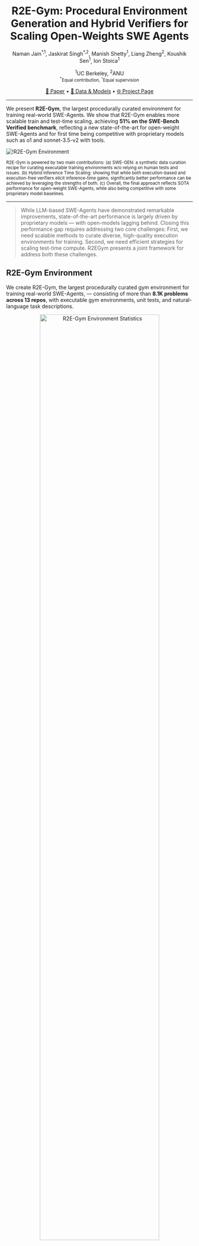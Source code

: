 <h1 align="center"> R2E-Gym: Procedural Environment Generation and Hybrid Verifiers for Scaling Open-Weights SWE Agents </h1>

<p align="center">
  <a href="https://naman-ntc.github.io/" style="text-decoration: none;">Naman Jain<sup>*,1</sup></a>, 
  <a href="https://1jsingh.github.io/" style="text-decoration: none;">Jaskirat Singh<sup>*,2</sup></a>,
  <a href="https://manishs.org/" style="text-decoration: none;">Manish Shetty<sup>1</sup></a>,
  <a href="https://scholar.google.com/citations?user=vNHqr3oAAAAJ&hl=en" style="text-decoration: none;">Liang Zheng<sup>2</sup></a>,
  <a href="https://scholar.google.com/citations?user=Vn3L_ioAAAAJ&hl=en" style="text-decoration: none;">Koushik Sen<sup>1</sup></a>,
  <a href="https://scholar.google.com/citations?user=vN-is70AAAAJ&hl=en" style="text-decoration: none;">Ion Stoica<sup>1</sup></a>
</p>

<p align="center">
  <sup>1</sup>UC Berkeley, <sup>2</sup>ANU </br>
  <sub><sup>*</sup>Equal contribution, <sup>^</sup>Equal supervision</sub>
</p>

<!-- paper . data and models . project page -->
<p align="center">
<a href="https://arxiv.org/abs/2504.07164">📃 Paper</a>
•
<a href="https://huggingface.co/R2E-Gym" >🤗 Data & Models</a>
•
<!-- project page -->
<a href="https://r2e-gym.github.io/" >🌐 Project Page</a>
</p>

---

We present **R2E-Gym**, the largest procedurally curated environment for training real-world SWE-Agents.
We show that R2E-Gym enables more scalable train and test-time scaling, achieving **51% on the SWE-Bench Verified benchmark**, reflecting a new state-of-the-art for open-weight SWE-Agents and for first time being competitive with proprietary models such as o1 and sonnet-3.5-v2 with tools.

![!R2E-Gym Environment](./assets/docs-teaser-v1.png)
<p align="left">
    <small>R2E-Gym is powered by two main contributions: (a) SWE-GEN: a synthetic data curation recipe for curating executable training environments w/o relying on human tests and issues. (b) Hybrid Inference Time Scaling: showing that while both execution-based and execution-free verifiers elicit inference-time gains; significantly better performance can be achieved by leveraging the strengths of both. (c) Overall, the final approach reflects SOTA performance for open-weight SWE-Agents, while also being competitive with some proprietary model baselines.</small>
</p>

---
<!-- >[!] -->
>  While LLM-based SWE-Agents have demonstrated remarkable improvements, state-of-the-art performance is largely driven by proprietary models — with open-models lagging behind. Closing this performance gap requires addressing two core challenges: First, we need scalable methods to curate diverse, high-quality execution environments for training. Second, we need efficient strategies for scaling test-time compute. R2EGym presents a joint framework for address both these challenges. 

## R2E-Gym Environment

We create R2E-Gym, the largest procedurally curated gym environment for training real-world SWE-Agents,  — consisting of more than **8.1K problems across 13 repos**, with executable gym environments, unit tests, and natural-language task descriptions.

<!-- add env stats -->
<!-- ![!R2E-Gym Environment Statistics](./assets/docs-env-stats-v1.png) -->
<!-- <img src="./assets/docs-env-stats-v1.png" alt="R2E-Gym Environment Statistics" width="80%" align="center"> -->

<div align="center">
  <img src="./assets/docs-env-stats-v1.png" alt="R2E-Gym Environment Statistics" width="80%">
</div>

## Synthetic Data Enables Scalable Agent Training

R2E-Gym is powered by **SWE-GEN — a novel synthetic data curation recipe** that enables collection of a large number of executable training environments without reliance on human-written pull requests (PRs) or unit tests. We show that instead of using human-written PRs, good-quality execution environments can directly be curated from **commits**. Compared to PR-based data collection, we find that this approach enables more scalable data curation and agent-training, resulting in a SOTA pass@1 performance of 34.4% on the challenging SWE-Bench Verified benchmark.

<!-- ![!Synthetic Data Enables Scalable Training](./assets/docs-training-v1.png) -->
<!-- <img src="./assets/docs-training-v1.png" alt="Synthetic Data Enables Scalable Training" width="80%" align="center"> -->

<div align="center">
  <img src="./assets/docs-training-v1.png" alt="Synthetic Data Enables Scalable Training" width="80%">
</div>

## Hybrid Test-time Scaling

Finally, we introduce **Hybrid Test-time Scaling**, a novel paradigm for scaling test-time compute. We show that while both execution-based and execution-free verifiers elicit inference-time gains; they exchit complementary strengths and weakness. Leveraging the strengths of each approach allows significantly better performance when scaling test-time compute - resulting in a **51% pass@1 performance on the SWE-Bench Verified benchmark**, reflecting a new **state-of-the-art for open-weight SWE-Agents**.

<div align="center">
  <img src="./assets/bestk_plot_agent_nopass.png" alt="Hybrid Test-time Scaling" width="60%">
</div>

---

## 🔧 Setup
> [!IMPORTANT]
> Installation is required!

```bash
## Install uv
curl -LsSf https://astral.sh/uv/install.sh | sh
source $HOME/.local/bin/env

# activate venv
uv venv
source .venv/bin/activate
uv sync && uv pip install -e .
```

## 🚀 Quickstart
* **Usage**: R2E-Gym environment can be simply used as:
```python
from r2egym.agenthub.environment.env import EnvArgs, RepoEnv
from r2egym.agenthub.agent.agent import AgentArgs, Agent
from pathlib import Path
from datasets import load_dataset

# load gym dataset [R2E-Gym/R2E-Gym-Subset, R2E-Gym/R2E-Gym-Full, R2E-Gym/SWE-Bench-Verified, R2E-Gym/SWE-Bench-Lite]
ds = load_dataset("R2E-Gym/R2E-Gym-Lite")
split = 'train' # split of the dataset [train, test]

# load gym environment
env_index = 100 # index of the environment [0, len(ds)]
env_args = EnvArgs(ds = ds[split][env_index])
env = RepoEnv(env_args)

# load agent
agent_args = AgentArgs.from_yaml(Path('./src/r2egym/agenthub/config/edit_fn_calling.yaml'))
# define llm: ['claude-3-5-sonnet-20241022', 'gpt-4o', 'vllm/R2E-Gym/R2EGym-32B-Agent']
agent_args.llm_name = 'claude-3-5-sonnet-20241022'
agent = Agent(name="EditingAgent", args=agent_args)

# run the agent (note: disable fn_calling for R2E-Gym agents)
output = agent.run(env, max_steps=40, use_fn_calling=True)
```

> [!NOTE]
> The output of the agent is a `Trajectory` object, which contains detailed stats including full agent trajectory, problem statement, max execution time, exit-reason, and output patch. Please refer `src/r2egym/agenthub/agent/agent.py` and `src/r2egym/agenthub/trajectory/trajectory.py` for more details.

* **Reward Calculation:** All R2E-Gym environments support automated reward calculation using unit tests.
```python
# calculate reward
out = env.runtime._calculate_reward()
```

* **Gym Environment Stats**: The detailed stats for each environment (including natural language task description, repo name, ground truth patch) can be easily accessed as,
```python
# get the environment stats
env_stats_dict = env.get_stats()
```

> [!TIP]
> R2EGym environments also offer a range of other convenient functions, such as `apply_patch`, `get_gt_commit`, `reverse_patch` etc. Please refer `src/r2egym/agenthub/environment/env.py` and `src/r2egym/agenthub/runtime/runtime.py` for more details.


* **Trajectory Visualization**: We also provide flask app `apps/app.py` for visualizing the generated trajectories.
```python
# run the flask app
uv run apps/app.py
```
## 🔥 Training Open-Weight SWE-Agents

### Data Collection and Inference

* **Trajectory Collection**: R2E-Gym supports parallelized inference for training trajectory collection or evaluation. For instance to collect SFT trajectories on first 2000 R2E-Gym-Lite environments, run the following command:
```python
uv run python src/r2egym/agenthub/run/edit.py runagent_multiple \
  --traj_dir "./traj" \
  --max_workers 54 \
  --start_idx 0 \
  --k 2000 \
  --dataset "R2E-Gym/R2E-Gym-Lite" \
  --split "train" \
  --llm_name 'gpt-4o' \
  --use_fn_calling True \
  --exp_name r2egym-training-trajectories \
  --temperature 0.2 \
  --max_steps 40
```
> [!IMPORTANT]
> Please adjust the number of gym environments to be collected using `--k` argument. The above command will collect 2000 trajectories in parallel using 54 workers. Each executable gym instance has a docker image ~300MB-500Mb, so please ensure you have enough disk space.

Similarly, evaluation on SWE-Bench-Verified can be done using:
```bash
uv run python src/r2egym/agenthub/run/edit.py runagent_multiple \
  --traj_dir "./traj" \
  --max_workers 54 \
  --start_idx 0 \
  --k 500 \
  --dataset "R2E-Gym/SWE-Bench-Verified" \
  --split "test" \
  --llm_name 'vllm/R2E-Gym/R2EGym-32B-Agent' \
  --use_fn_calling False \
  --exp_name r2egym-32B-editingagent-swebv-eval \
  --temperature 0 \
  --max_steps 40
```

> [!NOTE]
> The above evaluation command will only generate the output trajectories and patches. Please use the official [SWE-Bench evaluation harness](https://github.com/SWE-bench/SWE-bench) script for final evaluation scores.

### 💻 Training

For ease of use, we provide precollected SFT trajectories using **claude-3-5-sonnet-20241022** for training different SWE-Agents and Verifiers, including:
1. **Code Editing Agent**: a general-purpose SWE-Agent for SWE tasks
2. **Execution-based Testing Agent**: a specialized testing agent for generating targeted unit tests.
3. **Execution-free Verifier Agent**: for reranking the generated patches in a training-free manner.

<!-- table below for two hf datasets one fro editing agent and other for testing agent -->
| Dataset                                                                                                                        | Description                                        |
| ------------------------------------------------------------------------------------------------------------------------------ | -------------------------------------------------- |
| 🤗 [R2E-Gym/R2EGym-SFT-Trajectories](https://huggingface.co/datasets/R2E-Gym/R2EGym-SFT-Trajectories)                           | SFT Trajectories for Editing Agent                 |
| 🤗 [R2E-Gym/R2EGym-TestingAgent-SFT-Trajectories](https://huggingface.co/datasets/R2E-Gym/R2EGym-TestingAgent-SFT-Trajectories) | SFT Trajectories for Execution-Based Testing Agent |
| 🤗 [R2E-Gym/R2EGym-Verifier-Trajectories](https://huggingface.co/datasets/R2E-Gym/R2EGym-Verifier-Trajectories)                 | SFT Trajectories for Execution-Free Verifier Agent |

> [!TIP]
> **Agent Training**: We provide easy to use config files for training your own agents using [LLaMA-Factory](https://github.com/hiyouga/LLaMA-Factory) on R2E-Gym trajectories.

First clone and install [LLaMA-Factory](https://github.com/hiyouga/LLaMA-Factory)
```bash
git clone --depth 1 https://github.com/hiyouga/LLaMA-Factory.git
cd LLaMA-Factory
pip install -e ".[torch,metrics]"
```

> [!TIP]
> Optional dependencies for faster training: flashattention2 (fa2), deepspeed, liger-kernel, unsloth


> [!NOTE]
> Please update `data/dataset_info.json` to use your custom dataset. For instance, we provide a reference `train/dataset_info.json` for different R2EGym datasets.


Train your own agents using provided config files in `train` folder. For instance, to train the general-purpose prompting SWE agent,
```bash
llamafactory-cli train train/train_r2egym_32B_agent.yaml
```

Similarly to train a specialized execution-based testing agent, run:
```bash
llamafactory-cli train train/train_r2egym_32B_testing_agent.yaml
```

## 🧪 Executable SWE Environment Generation
Please refer [ENV_GENERATION.md](docs/ENV_GENERATION.md) for details on SWE-GEN based environment generation.


## 📚 Citation

```bibtex
@article{jain2025r2e,
  title={R2e-gym: Procedural environments and hybrid verifiers for scaling open-weights swe agents},
  author={Jain, Naman and Singh, Jaskirat and Shetty, Manish and Zheng, Liang and Sen, Koushik and Stoica, Ion},
  journal={arXiv preprint arXiv:2504.07164},
  year={2025}
}
```
